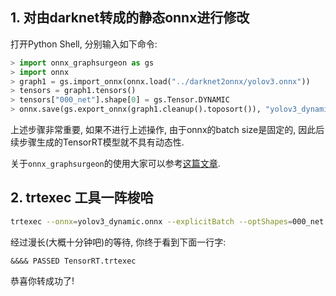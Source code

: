 ## 1. 对由darknet转成的静态onnx进行修改

打开Python Shell, 分别输入如下命令:

```py
> import onnx_graphsurgeon as gs
> import onnx
> graph1 = gs.import_onnx(onnx.load("../darknet2onnx/yolov3.onnx"))
> tensors = graph1.tensors()
> tensors["000_net"].shape[0] = gs.Tensor.DYNAMIC
> onnx.save(gs.export_onnx(graph1.cleanup().toposort()), "yolov3_dynamic.onnx")
```

上述步骤非常重要, 如果不进行上述操作, 由于onnx的batch size是固定的, 因此后续步骤生成的TensorRT模型就不具有动态性.

关于`onnx_graphsurgeon`的使用大家可以参考[这篇文章](https://elinux.org/TensorRT/ONNX).

## 2. trtexec 工具一阵梭哈

```sh
trtexec --onnx=yolov3_dynamic.onnx --explicitBatch --optShapes=000_net:16x3x608x608 --maxShapes=000_net:32x3x608x608 --minShapes=000_net:1x3x608x608 --shapes=000_net:16x3x608x608 --saveEngine=yolov3_dynamic.engine
```

经过漫长(大概十分钟吧)的等待, 你终于看到下面一行字:

```
&&&& PASSED TensorRT.trtexec
```

恭喜你转成功了!
